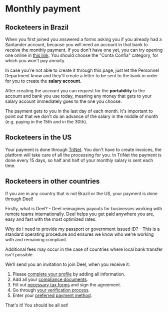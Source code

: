 # Monthly payment

## Rocketeers in Brazil

When you first joined you answered a forms asking you if you already had a Santander account, because you will need an account in that bank to receive the monthly payment. If you don't have one yet, you can try opening one online in [this link](https://abrasuaconta.santander.com.br/?ic=home-cardsprod-abrasuaconta). You should choose the "Conta Confia" category, for which you won't pay annuity.

In case you're not able to create it through this page, just let the Personnel Department know and they'll create a letter to be sent to the bank in order for you to create the **salary account.** 

After creating the account you can request for the **portability** to the account and bank you use today, meaning any money that gets to your salary account immediately goes to the one you choose.

The payment gets to you in the last day of each month. It's important to point out that we don't do an advance of the salary in the middle of month \(e.g. paying in the 15th and in the 30th\).

## Rocketeers in the US

Your payment is done through [TriNet](https://www.trinet.com/). You don't have to create invoices, the platform will take care of all the processing for you. In TriNet the payment is done every 15 days, so half and half of your monthly salary is sent each time.

## Rocketeers in other countries

If you are in any country that is not Brazil or the US, your payment is done through Deel! 

Firstly, what is Deel? - Deel reimagines payouts for businesses working with remote teams internationally. Deel helps you get paid anywhere you are, easy and fast with the most optimized rates.

Why do I need to provide my passport or government issued ID? - This is a standard operating procedure and ensures we know who we're working with and remaining compliant.

Additional fees may occur in the case of countries where local bank transfer isn't possible.

We'll send you an invitation to join Deel, when you receive it:

1. Please [complete your profile](https://help.letsdeel.com/en/articles/4751721-how-to-sign-up-for-deel) by adding all information.
2. Add all your [compliance documents](https://help.letsdeel.com/en/articles/4754627-collect-compliance-documentation-on-deel).
3. Fill out [necessary tax forms](https://help.letsdeel.com/en/articles/4754599-tax-feature-on-deel-here-s-how-it-works) and sign the agreement.
4. Go through [your verification process](https://help.letsdeel.com/en/articles/4752382-how-to-verify-your-contractor-account-on-deel).
5. Enter your [preferred payment method](https://help.letsdeel.com/en/articles/4754676-how-to-withdraw-money-from-deel-balance).

That's it! You should be all set!

